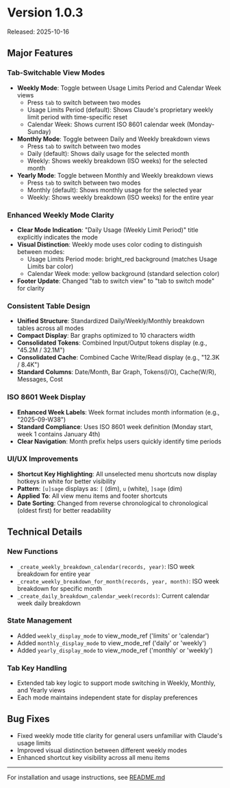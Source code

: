 # Version 1.0.3

Released: 2025-10-16

## Major Features

### Tab-Switchable View Modes
- **Weekly Mode**: Toggle between Usage Limits Period and Calendar Week views
  - Press `tab` to switch between two modes
  - Usage Limits Period (default): Shows Claude's proprietary weekly limit period with time-specific reset
  - Calendar Week: Shows current ISO 8601 calendar week (Monday-Sunday)
- **Monthly Mode**: Toggle between Daily and Weekly breakdown views
  - Press `tab` to switch between two modes
  - Daily (default): Shows daily usage for the selected month
  - Weekly: Shows weekly breakdown (ISO weeks) for the selected month
- **Yearly Mode**: Toggle between Monthly and Weekly breakdown views
  - Press `tab` to switch between two modes
  - Monthly (default): Shows monthly usage for the selected year
  - Weekly: Shows weekly breakdown (ISO weeks) for the entire year

### Enhanced Weekly Mode Clarity
- **Clear Mode Indication**: "Daily Usage (Weekly Limit Period)" title explicitly indicates the mode
- **Visual Distinction**: Weekly mode uses color coding to distinguish between modes:
  - Usage Limits Period mode: bright_red background (matches Usage Limits bar color)
  - Calendar Week mode: yellow background (standard selection color)
- **Footer Update**: Changed "tab to switch view" to "tab to switch mode" for clarity

### Consistent Table Design
- **Unified Structure**: Standardized Daily/Weekly/Monthly breakdown tables across all modes
- **Compact Display**: Bar graphs optimized to 10 characters width
- **Consolidated Tokens**: Combined Input/Output tokens display (e.g., "45.2M / 32.1M")
- **Consolidated Cache**: Combined Cache Write/Read display (e.g., "12.3K / 8.4K")
- **Standard Columns**: Date/Month, Bar Graph, Tokens(I/O), Cache(W/R), Messages, Cost

### ISO 8601 Week Display
- **Enhanced Week Labels**: Week format includes month information (e.g., "2025-09-W38")
- **Standard Compliance**: Uses ISO 8601 week definition (Monday start, week 1 contains January 4th)
- **Clear Navigation**: Month prefix helps users quickly identify time periods

### UI/UX Improvements
- **Shortcut Key Highlighting**: All unselected menu shortcuts now display hotkeys in white for better visibility
- **Pattern**: `[u]sage` displays as: `[` (dim), `u` (white), `]sage` (dim)
- **Applied To**: All view menu items and footer shortcuts
- **Date Sorting**: Changed from reverse chronological to chronological (oldest first) for better readability

## Technical Details

### New Functions
- `_create_weekly_breakdown_calendar(records, year)`: ISO week breakdown for entire year
- `_create_weekly_breakdown_for_month(records, year, month)`: ISO week breakdown for specific month
- `_create_daily_breakdown_calendar_week(records)`: Current calendar week daily breakdown

### State Management
- Added `weekly_display_mode` to view_mode_ref ('limits' or 'calendar')
- Added `monthly_display_mode` to view_mode_ref ('daily' or 'weekly')
- Added `yearly_display_mode` to view_mode_ref ('monthly' or 'weekly')

### Tab Key Handling
- Extended tab key logic to support mode switching in Weekly, Monthly, and Yearly views
- Each mode maintains independent state for display preferences

## Bug Fixes
- Fixed weekly mode title clarity for general users unfamiliar with Claude's usage limits
- Improved visual distinction between different weekly modes
- Enhanced shortcut key visibility across all menu items

---

For installation and usage instructions, see [README.md](../../README.md)
